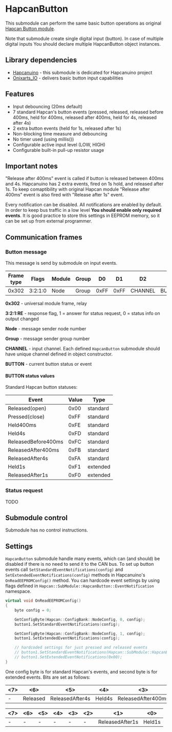 # HapcanButton
This submodule can perform the same basic button operations as original [Hapcan Button module](http://hapcan.com/devices/universal/univ_3/univ_3-1-3-x/index.htm).

Note that submodule create single digital input (button). In case of multiple digital inputs You should declare multiple HapcanButton object instances.

## Library dependencies
- [Hapcanuino](https://github.com/Onixarts/Hapcanuino) - this submodule is dedicated for Hapcanuino project
- [Onixarts_IO](https://github.com/Onixarts/Onixarts_IO) - delivers basic button input capabilities


## Features

- Input debouncing (20ms default)
- 7 standard Hapcan's button events (pressed, released, released before 400ms, held for 400ms, released after 400ms, held for 4s, released after 4s)
- 2 extra button events (held for 1s, released after 1s)
- Non-blocking time measure and debouncing
- No timer used (using millis())
- Configurable active input level (LOW, HIGH)
- Configurable built-in pull-up resistor usage


## Important notes

"Release after 400ms" event is called if button is released between 400ms and 4s. Hapcanuino has 2 extra events, fired on 1s hold, and released after 1s. To keep comaptibility 
with original Hapcan module "Release after 400ms" event is also fired with "Release after 1s" event.

Every notification can be disabled. All notifications are enabled by default. In order to keep bus traffic in a low level **You should enable only required events**. It is good practice
to store this settings in EEPROM memory, so it can be set up from external programmer.

## Communication frames

### Button message
This message is send by submodule on input events.

Frame type|Flags|Module|Group|D0|D1|D2|D3|D4|D5|D6|D7
---|---|---|---|---|---|---|---|---|---|---|---
0x302|3:2:1:0|Node|Group|0xFF|0xFF|CHANNEL|BUTTON|0xFF|0xFF|0xFF|0xFF

**0x302** - universal module frame, relay

**3:2:1:RE** - response flag, 1 = answer for status request, 0 = status info on output changed

**Node** - message sender node number

**Group** - message sender group number

**CHANNEL** - input channel. Each defined `HapcanButton` submodule should have unique channel defined in object constructor.

**BUTTON** - current button status or event

#### BUTTON status values

Standard Hapcan button statuses:

Event|Value|Type
---|---|---
Released(open)|0x00|standard
Pressed(close)|0xFF|standard
Held400ms|0xFE|standard
Held4s|0xFD|standard
ReleasedBefore400ms|0xFC|standard
ReleasedAfter400ms|0xFB|standard
ReleasedAfter4s|0xFA|standard
Held1s|0xF1|extended
ReleasedAfter1s|0xF0|extended

### Status request

TODO

## Submodule control

Submodule has no control instructions.

## Settings

`HapcanButton` submodule handle many events, which can (and should) be disabled if there is no need to send it to the CAN bus.
To set up button events call `SetStandardEventNotifications(config)` and `SetExtendedEventNotifications(config)` methods in Hapcanuino's `OnReadEEPROMConfig()` method.
You can hardcode event settings by using flags defined in `Hapcan::SubModule::HapcanButton::EventNotification` namespace.

```C++
virtual void OnReadEEPROMConfig()
{
    byte config = 0;

    GetConfigByte(Hapcan::ConfigBank::NodeConfig, 0, config);
    button1.SetStandardEventNotifications(config);

    GetConfigByte(Hapcan::ConfigBank::NodeConfig, 1, config);
    button1.SetExtendedEventNotifications(config);

    // hardcoded settings for just pressed and released events
    // button1.SetStandardEventNotifications(Hapcan::SubModule::HapcanButton::EventNotification::Pressed | Hapcan::SubModule::HapcanButton::EventNotification::Released);
    // button1.SetExtendedEventNotifications(0x00);
}
```

One config byte is for standard Hapcan's events, and second byte is for extended events. Bits are set as follows:

<7>|<6>|<5>|<4>|<3>|<2>|<1>|<0>
---|---|---|---|---|---|---|---
-|Released|ReleasedAfter4s|Held4s|ReleasedAfter400ms|Held400ms|ReleasedBefore400ms|Pressed

<7>|<6>|<5>|<4>|<3>|<2>|<1>|<0>
---|---|---|---|---|---|---|---
-|-|-|-|-|-|ReleasedAfter1s|Held1s

